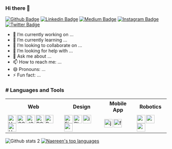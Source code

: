 ### Hi there 👋


[![Github Badge](https://img.shields.io/badge/-Github-757575?style=flat-quare&labelColor=757575&logo=Github&logoColor=white&link=link)](https://github.com/mfatihbahce/)
[![Linkedin Badge](https://img.shields.io/badge/-Linkedin-757575?style=flat-quare&labelColor=757575&logo=Linkedin&logoColor=white&link=link)](https://www.linkedin.com/in/mfatihbahce/)
[![Medium Badge](https://img.shields.io/badge/-Medium-757575?style=flat-quare&labelColor=757575&logo=Medium&logoColor=white&link=link)](https://medium.com/@fathbahce)
[![Instagram Badge](https://img.shields.io/badge/-instagram-757575?style=flat-quare&labelColor=757575&logo=instagram&logoColor=white&link=link)](https://www.instagram.com/fatihbahce_/)
[![Twitter Badge](https://img.shields.io/badge/-Twitter-757575?style=flat-quare&labelColor=757575&logo=Twitter&logoColor=white&link=link)](https://twitter.com/fatihhbahce)

- 🔭 I’m currently working on ...
- 🌱 I’m currently learning ...
- 👯 I’m looking to collaborate on ...
- 🤔 I’m looking for help with ...
- 💬 Ask me about ...
- 📫 How to reach me: ...
- 😄 Pronouns: ...
- ⚡ Fun fact: ...

<h3># Languages and Tools</h3>

<!DOCTYPE html>
<html>
<head>
</head>
<body>

<table>
  <tr>
    <th>Web</th>
    <th>Design</th>
    <th>Mobile App</th>
    <th>Robotics</th>
  </tr>
  <tr>
    <td>
    <a href="#" rel="nofollow"><img align="left" alt="HTML5" width="26px" src="https://img.icons8.com/color/256/html-5.png" style="max-width: 100%;"></a>
    <a href="#" rel="nofollow"><img align="left" alt="CSS" width="26px" src="https://img.icons8.com/color/256/css3.png" style="max-width: 100%;"></a>
    <a href="#" rel="nofollow"><img align="left" alt="JS" width="26px" src="https://img.icons8.com/color/256/javascript.png" style="max-width: 100%;"></a>
    <a href="#" rel="nofollow"><img align="left" alt="BS" width="26px" src="https://img.icons8.com/color/256/bootstrap.png" style="max-width: 100%;"></a>
    <a href="#" rel="nofollow"><img align="left" alt="PHP" width="26px" src="https://img.icons8.com/glyph-neue/256/php.png" style="max-width: 100%;"></a>
    <a href="#" rel="nofollow"><img align="left" alt="HTML5" width="26px" src="https://img.icons8.com/fluency/256/laravel.png" style="max-width: 100%;"></a>
    </td>
    <td>
    <a href="#" rel="nofollow"><img align="left" alt="Figma" width="26px" src="https://img.icons8.com/fluency/256/figma.png" style="max-width: 100%;"></a>
    <a href="#" rel="nofollow"><img align="left" alt="Photshp" width="26px" src="https://img.icons8.com/fluency/256/adobe-photoshop.png" style="max-width: 100%;"></a>
    <a href="#" rel="nofollow"><img align="left" alt="illstrtr" width="26px" src="https://img.icons8.com/color/256/adobe-illustrator.png" style="max-width: 100%;"></a>
    <a href="#" rel="nofollow"><img align="left" alt="canva" width="26px" src="https://img.icons8.com/fluency/256/canva.png" style="max-width: 100%;"></a>
    </td>
    <td>
    <a href="#" rel="nofollow"><img align="left" alt="java" width="26px" src="https://img.icons8.com/color/256/java-coffee-cup-logo.png" style="max-width: 100%;"></a>
    <a href="#" rel="nofollow"><img align="left" alt="flutter" width="26px" src="https://img.icons8.com/fluency/256/flutter.png" style="max-width: 100%;"></a>
    </td>
    <td>
    <a href="#" rel="nofollow"><img align="left" alt="arduino" width="26px" src="https://img.icons8.com/fluency/256/arduino.png" style="max-width: 100%;"></a>
    <a href="#" rel="nofollow"><img align="left" alt="raspberry" width="26px" src="https://img.icons8.com/color/256/raspberry-pi.png" style="max-width: 100%;"></a>
    <a href="#" rel="nofollow"><img align="left" alt="raspberry" width="26px" src="https://img.icons8.com/color/256/python.png" style="max-width: 100%;"></a>
    </td>
  </tr>
</table>

</body>
</html>

![Github stats 2](https://github-readme-stats.vercel.app/api?username=mfatihbahce&show_icons=true&theme=radical)
[![Naereen's top languages](https://github-readme-stats.vercel.app/api/top-langs/?username=mfatihbahce&theme=blue-green)](https://github.com/anuraghazra/github-readme-stats)
